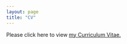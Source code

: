 ```yaml
---
layout: page
title: "CV"
---
```


Please click here to view <a href="https://drive.google.com/file/d/1uIy3kQVVrP2_JlAqZ6aYpHOyvZj5wTaK/view?usp=sharing" target="_blank">my Curriculum Vitae.</a>